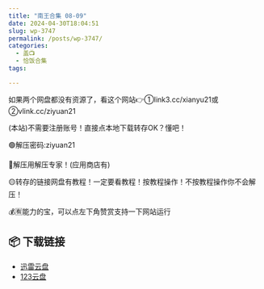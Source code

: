 ```yaml
---
title: "南王合集 08-09"
date: 2024-04-30T18:04:51
slug: wp-3747
permalink: /posts/wp-3747/
categories:
  - 盖📺
  - 恰饭合集
tags:

---
```


如果两个网盘都没有资源了，看这个网站👉①link3.cc/xianyu21或②vlink.cc/ziyuan21

(本站)不需要注册账号！直接点本地下载转存OK？懂吧！

🟢解压密码:ziyuan21

🔵解压用解压专家！(应用商店有)

🟡转存的链接网盘有教程！一定要看教程！按教程操作！不按教程操作你不会解压！

💰🈶能力的宝，可以点左下角赞赏支持一下网站运行

## 📦 下载链接
- [迅雷云盘](https://blziyuan21.com/pay-download/3747?key=4e841bcbc2&down_id=0)
- [123云盘](https://blziyuan21.com/pay-download/3747?key=4e841bcbc2&down_id=1)

